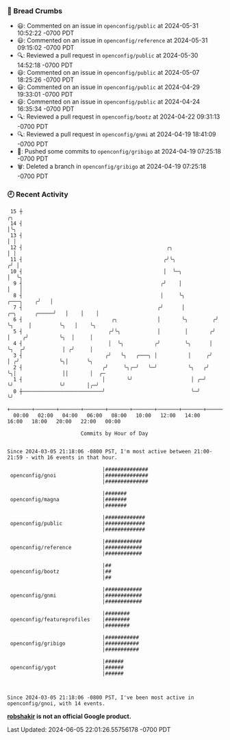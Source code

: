 ### 🍞 Bread Crumbs

 * 😃: Commented on an issue in `openconfig/public` at 2024-05-31 10:52:22 -0700 PDT
 * 😃: Commented on an issue in `openconfig/reference` at 2024-05-31 09:15:02 -0700 PDT
 * 🔍: Reviewed a pull request in  `openconfig/public` at 2024-05-30 14:52:18 -0700 PDT
 * 😃: Commented on an issue in `openconfig/public` at 2024-05-07 18:25:26 -0700 PDT
 * 😃: Commented on an issue in `openconfig/public` at 2024-04-29 19:33:01 -0700 PDT
 * 😃: Commented on an issue in `openconfig/public` at 2024-04-24 16:35:34 -0700 PDT
 * 🔍: Reviewed a pull request in  `openconfig/bootz` at 2024-04-22 09:31:13 -0700 PDT
 * 🔍: Reviewed a pull request in  `openconfig/gnmi` at 2024-04-19 18:41:09 -0700 PDT
 * 🚢: Pushed some commits to `openconfig/gribigo` at 2024-04-19 07:25:18 -0700 PDT
 * 🗑: Deleted a branch in `openconfig/gribigo` at 2024-04-19 07:25:18 -0700 PDT

### 🕘 Recent Activity
```
 15 ┼                                                                                         ╭╮
 14 ┤                                                                                         │╰╮
 13 ┤                                                                                         │ │
 12 ┤                                               ╭╮                                        │ │
 11 ┤                                              ╭╯╰╮                                      ╭╯ │
 10 ┤                                              │  ╰─╮                                    │  ╰╮
  9 ┤                                             ╭╯    │                                    │   │
  8 ┤                                             │     ╰╮                         ╭───╮    ╭╯   │
  7 ┤                                            ╭╯      │          ╭─╮      ╭─────╯   │    │    │
  6 ┤                             ╭╮             │       ╰╮        ╭╯ ╰╮     │         ╰╮   │    ╰╮
  5 ┤                            ╭╯╰╮            │        │       ╭╯   │    ╭╯          ╰╮  │     │
  4 ┤                            │  ╰╮          ╭╯        ╰╮      │    ╰╮  ╭╯            │ ╭╯     │
  3 ┤                           ╭╯   ╰╮   ╭───╮ │          │     ╭╯     │ ╭╯             ╰╮│      ╰╮
  2 ┤                          ╭╯     ╰╮╭─╯   ╰─╯          ╰╮   ╭╯      ╰╮│               ││       │  ╭─
  1 ┤                          │       ╰╯                   │ ╭─╯        ╰╯               ╰╯       │╭─╯
  0 ┼──────────────────────────╯                            ╰─╯                                    ╰╯
    +───────+───────+───────+───────+───────+───────+───────+───────+───────+───────+───────+───────+────
  00:00   02:00   04:00   06:00   08:00   10:00   12:00   14:00   16:00   18:00   20:00   22:00   00:00   

						Commits by Hour of Day


Since 2024-03-05 21:18:06 -0800 PST, I'm most active between 21:00-21:59 - with 16 events in that hour.

```



```
                               |##############
 openconfig/gnoi               |##############
                               |##############

                               |#######
 openconfig/magna              |#######
                               |#######

                               |#############
 openconfig/public             |#############
                               |#############

                               |############
 openconfig/reference          |############
                               |############

                               |##
 openconfig/bootz              |##
                               |##

                               |############
 openconfig/gnmi               |############
                               |############

                               |########
 openconfig/featureprofiles    |########
                               |########

                               |###########
 openconfig/gribigo            |###########
                               |###########

                               |######
 openconfig/ygot               |######
                               |######



Since 2024-03-05 21:18:06 -0800 PST, I've been most active in openconfig/gnoi, with 14 events.

```
**[robshakir](mailto:robjs@google.com) is not an official Google product.**  


Last Updated: 2024-06-05 22:01:26.55756178 -0700 PDT
